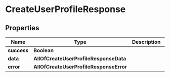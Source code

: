 # CreateUserProfileResponse

## Properties
Name | Type | Description | Notes
------------ | ------------- | ------------- | -------------
**success** | **Boolean** |  |  [optional]
**data** | **AllOfCreateUserProfileResponseData** |  |  [optional]
**error** | **AllOfCreateUserProfileResponseError** |  |  [optional]
